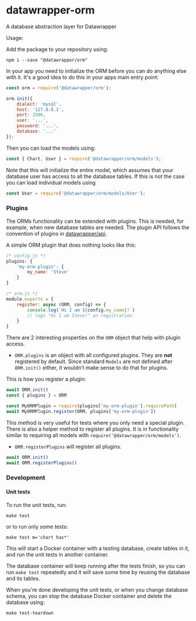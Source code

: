 # datawrapper-orm

A database abstraction layer for Datawrapper

Usage:

Add the package to your repository using:

```
npm i --save "@datawrapper/orm"
```

In your app you need to initialize the ORM before you can do anything else with it. It's a good idea to do this in your apps main entry point:

```js
const orm = require('@datawrapper/orm');

orm.init({
    dialect: 'mysql',
    host: '127.0.0.1',
    port: 3306,
    user: '...',
    password: '...',
    database: '...'
});
```

Then you can load the models using:

```js
const { Chart, User } = require('@datawrapper/orm/models');
```

Note that this will initialize the entire model, which assumes that your database user has access to all the database tables. If this is not the case you can load individual models using

```js
const User = require('@datawrapper/orm/models/User');
```

### Plugins

The ORMs functionality can be extended with plugins. This is needed, for example, when new database tables are needed. The plugin API follows the convention of plugins in [datawrapper/api](https://github.com/datawrapper/api#plugins).

A simple ORM plugin that does nothing looks like this:

```js
/* config.js */
plugins: {
    'my-orm-plugin': {
        my_name: 'Steve'
    }
}

/* orm.js */
module.exports = {
    register: async (ORM, config) => {
        console.log(`Hi I am ${config.my_name}!`)
        // logs "Hi I am Steve!" on registration
    }
}
```

There are 2 interesting properties on the `ORM` object that help with plugin access.

* `ORM.plugins` is an object with all configured plugins. They are **not** registered by default. Since standard `Models` are not defined after `ORM.init()` either, it wouldn't make sense to do that for plugins.

This is how you register a plugin:

```js
await ORM.init()
const { plugins } = ORM

const MyORMPlugin = require(plugins['my-orm-plugin'].requirePath)
await MyORMPlugin.register(ORM, plugins['my-orm-plugin'])
```

This method is very useful for tests where you only need a special plugin. There is also a helper method to register all plugins. It is in functionality similar to requiring all models with `require('@datawrapper/orm/models')`.

* `ORM.registerPlugins` will register all plugins.

```js
await ORM.init()
await ORM.registerPlugins()
```

### Development

#### Unit tests

To run the unit tests, run:

``` shell
make test
```

or to run only some tests:

``` shell
make test m='chart has*'
```

This will start a Docker container with a testing database, create tables in it, and run the unit
tests in another container.

The database container will keep running after the tests finish, so you can run `make test`
repeatedly and it will save some time by reusing the database and its tables.

When you're done developing the unit tests, or when you change database schema, you can stop the
database Docker container and delete the database using:

``` shell
make test-teardown
```

